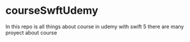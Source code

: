 # courseSwftUdemy
In this repo is all things about course in udemy with swift 5
there are many proyect about course 
